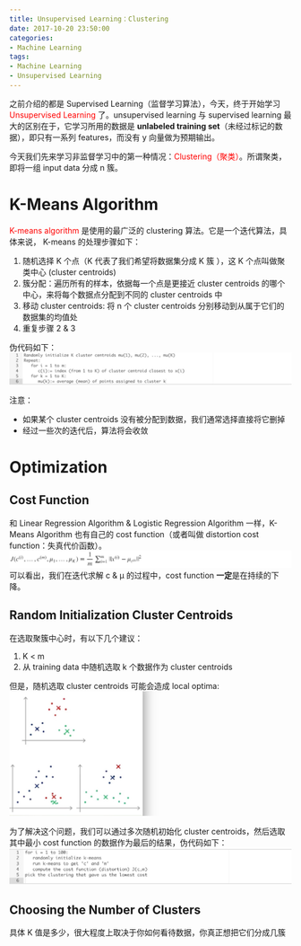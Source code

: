 ```yaml
---
title: Unsupervised Learning：Clustering
date: 2017-10-20 23:50:00
categories:
- Machine Learning
tags:
- Machine Learning
- Unsupervised Learning
---
```


之前介绍的都是 Supervised Learning（监督学习算法），今天，终于开始学习 <span style="color:red">Unsupervised Learning</span> 了。unsupervised learning 与 supervised learning 最大的区别在于，它学习所用的数据是 **unlabeled training set**（未经过标记的数据），即只有一系列 features，而没有 y 向量做为预期输出。

今天我们先来学习非监督学习中的第一种情况：<span style="color:red">Clustering（聚类）</span>。所谓聚类，即将一组 input data 分成 n 簇。

# K-Means Algorithm
<span style="color:red">K-means algorithm</span> 是使用的最广泛的 clustering 算法。它是一个迭代算法，具体来说， K-means 的处理步骤如下：
1. 随机选择 K 个点（K 代表了我们希望将数据集分成 K 簇 ），这 K 个点叫做聚类中心 (cluster centroids)
2. 簇分配：遍历所有的样本，依据每一个点是更接近 cluster centroids 的哪个中心，来将每个数据点分配到不同的 cluster centroids 中
3. 移动 cluster centroids: 将 n 个 cluster centroids 分别移动到从属于它们的数据集的均值处
4. 重复步骤 2 & 3

伪代码如下：
![](/assets/images/ml/week8/k-means.jpeg)

注意：
* 如果某个 cluster centroids 没有被分配到数据，我们通常选择直接将它删掉
* 经过一些次的迭代后，算法将会收敛

# Optimization
## Cost Function
和 Linear Regression Algorithm & Logistic Regression Algorithm 一样，K-Means Algorithm 也有自己的 cost function（或者叫做 distortion cost function：失真代价函数）。
![](/assets/images/ml/week8/cost-function.jpeg)
可以看出，我们在迭代求解 c & μ 的过程中，cost function **一定**是在持续的下降。

## Random Initialization Cluster Centroids
在选取聚簇中心时，有以下几个建议：
1. K < m
2. 从 training data 中随机选取 k 个数据作为 cluster centroids

但是，随机选取 cluster centroids 可能会造成 local optima:
![](/assets/images/ml/week8/local-optima.jpeg)

为了解决这个问题，我们可以通过多次随机初始化 cluster centroids，然后选取其中最小 cost function 的数据作为最后的结果，伪代码如下：
![](/assets/images/ml/week8/random-k.jpeg)

## Choosing the Number of Clusters
具体 K 值是多少，很大程度上取决于你如何看待数据，你真正想把它们分成几簇

